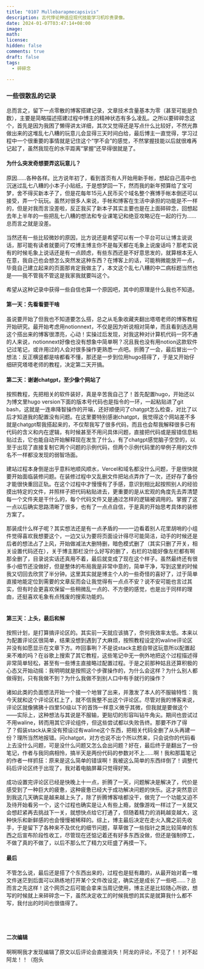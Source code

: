 ```yaml
---
title: "0107 Mullebarapmecapsivis"
description: 古代悖论种适应现代技能学习机珍贵录像。
date: 2024-01-07T03:47:14+08:00
image: 
math: 
license: 
hidden: false
comments: true
draft: false
tags: 
  - 碎碎念

---
```


### 一些很散乱的记录
总而言之，留下一点零散的博客搭建记录，文章技术含量基本为零（甚至可能是负数），主要是简略描述搭建过程中博主的精神状态有多么凌乱。之所以要碎碎念这个，首先是因为我困了懒得讲太详细，其次又觉得还是写点什么比较好，不然光靠做出来的这堆乱七八糟的玩意儿会显得三天时间白给，最后博主一直觉得，学习过程中一个很重要的事情就是记住这个“学不会”的感觉，不然掌握技能以后就很难再记起了，虽然我现在的水平距离“掌握”还早得很就是了。  

#### 为什么突发奇想要弄这玩意儿？
原因……各种各样。比方说年初了，看到首页有人开始用新手帐，想起自己高中也沉迷过乱七八糟的小本子小贴纸，于是想梦回一下，然而我的新年预算给了宝可梦，舍不得买新本子了，但是花每年15元人民币买个域名整个赛博手帐本倒还可以接受，弄一个玩玩。虽然对很多人来说，手帐和博客在生活中承担的功能是不一样的，但是对我而言没差啦，反正我买了新本子其实主要也是在上面碎碎念，回想起去年上半年的一些把乱七八糟的想法和专业课笔记和绝亚攻略记在一起的行为……总而言之就是没差。  
<br>
当然还有一些比较微妙的原因，比方说还是希望可以有一个平台可以让博主说说话，那可能有读者就要问了哎博主博主你不是每天都在毛象上说废话吗？那老实说有的时候毛象上说话还是有一点顾虑，有些东西还是不好意思发的，就算根本无人在意，我自己也会想怎么突然发这种东西？在博客上的话，可能稍微能放开一点，毕竟自己建立起来的页面那肯定我做主了，本文这个乱七八糟的中二病标题当然也是——我不管我不管这是我家我就要叫这个。  
<br>
希望从这种记录中获得一些自信也算一个原因吧，其中的原理是什么我也不知道。 

#### 第一天：先看看要干啥

虽说要开始了但我也不知道要怎么搭，总之从毛象收藏夹翻出塔塔老师的博客教程开始研究。最开始考虑用notionnext，不仅是因为听说相对简单，而且看到选选用这个搭出来的博客很漂亮，心动！实操过后发现，对我这种对计算机代码一窍不通的人来说，notionnext好像也没有想象中简单啊？况且我也没有用notion这款软件记过笔记，或许用过的人会对很多操作更熟悉一点吧。折腾了一会，最后冒出一个想法：反正横竖都是啥都看不懂，那还是一步到位用hugo搭得了，于是又开始仔细研究塔塔老师的教程，决定第二天开搞。  

#### 第二天：谢谢chatgpt，至少像个网站了

按照教程，先把相关的软件装好，真是辛苦我自己了！首先配置hugo，开始还以为博文里hugo version下面的版本号代码也是指令的一环，一起粘贴进了git bash，这就是一连串降智操作的开端，还好顺便问了chatgpt怎么检查，对比了以后才知道我的配置没有问题。在这里要特别感谢chatgpt，我觉得这个网站差不多就是chatgpt帮我搭起来的，不仅帮我写了很多代码，而且也会帮我解释很多已有代码的含义和内在逻辑，有时候甚至不用问具体问题，直接把代码或是报错信息粘贴过去，它也能自动开始解释现在发生了什么，有了chatgpt感觉脑子空空的，以至于出现了直接复制它两个问题的示例代码，但两个示例代码里的举例子用的文件名不一样都没发现的弱智场面。  
<br>
建站过程本身倒是出乎意料地顺风顺水，Vercel和域名都没什么问题，于是很快就要开始面临装修问题。在装修过程中又乱删文件把站点弄炸了一次，还好存了备份才能很快重回正轨。在这个过程中才慢慢有了手感，意识到相比起按照别人的经验摸出特定的文件，并照样子把代码粘贴进去，更重要的是从宏观的角度先去弄清楚每一个文件夹是干什么的，每个代码文件又是通过怎样的逻辑被调用的。掌握了这一点以后确实思路清晰了很多，也有了一点点自信，于是真的开始思考具体的装修方案了。   
<br>
那装成什么样子呢？其实想法还是有一点矛盾的——一边看着别人花里胡哨的小组件觉得喜欢我想要这个，一边又认为要将页面设计得尽可能简洁，动手的时候还是后者的想法占了上风，开始做减法大删特删，暗色模式删了（其实只删了开关，相关设置代码还在），关于博主那栏没什么好写的删了，右栏的功能好像左栏都有啊那全删了，目录说实话还真用不着，最后就变成了现在这个样子。虽然最终还有很多小细节还没做好，但是整体的布局我是非常中意的，简单干净，写到这里的时候我又切回去欣赏了半分钟。这里其实就是博主个人的一些奇怪的喜好了，过于简单直接地能定位到需要的文章反而会让我觉得有一点点不安？说不安可能也言过其实，但有时会更喜欢保留一些稍微乱一点的、不方便的感觉，也是出于同样的理由，还挺喜欢毛象有点残废的搜索功能的。  
<br>

#### 第三天：上头，最后和解

按照计划，是打算搞评论区的。其实前一天就应该搞了，奈何我效率太低。本来以为配置评论区很简单，结果没想到遇到了大麻烦，按照教程设定的waline评论区并没有如愿显示在文章下方。咋回事咧？不是说stack主题自带这玩意所以配置起来不难的吗？在谷歌上搜索了其它教程，这些笔记中无一例外地把这个过程描述得非常简单轻松，甚至有一些博主直接略过配置过程。于是之前那种姑且还算积极的心态又开始动摇：我明明就是按照这个步骤操作的，为什么会这样？为什么别人都做得到，只有我做不到？为什么我做不到别人口中有手就行的操作？  
<br>
诸如此类的负面想法开始一个接一个地冒了出来，并激发了本人的不服输特性：我今天就和这个评论区杠上了，就不信我整不出这个评论区。尽管对我的博客来说，评论区就像狒狒十四里50级以下的首饰一样意义微乎其微，但我就是要做这个——实际上，这种想法与其说是不服输，更贴切的形容叫钻牛角尖。期间也尝试过不用waline，转而用其它评论组件，但这些尝试都以失败告终。那要不炸了得了？假装stack从来没有预设过有waline这个东西，把相关代码全删了从头再建一份？理所当然地报错。问chatgpt，对方也说不出个所以然来，只会说你的代码看上去没什么问题，可是没什么问题又怎么会出问题？好在，最后终于是翻出了一份笔记，作者与我同病相怜，搞半天是两份代码的参数对不上……啊！我和那篇笔记的作者一样抓狂：原来是这么简单的错误啊！我被这么简单的东西绊倒了！调整代码后评论区终于出现了，我对着电脑屏幕只觉得好笑。  
<br>
成功设置完评论区已经是快晚上十一点，折腾了一天，问题解决是解决了，代价是感受到了一种巨大的疲惫，这种疲惫已经大于成功解决问题的快乐。这才突然意识到我这几天确实是越来越上头了，除了折腾博客啥都没干，做完了一个功能又迫不及待开始看另一个，这个过程也确实是让人有些上瘾，就像游戏一样过了一关就又会想赶紧再去挑战下一关，就想快点给它打通了，但随着精力的消耗越变越大，这种快乐和新鲜感的也会慢慢被稀释的。综上，博主最后决定在走火入魔之前先收手，于是留下了各种来不及优化的细节问题，草草做了一些指针之类比较简单的东西之后宣布阶段性收工，尽管现在还惦记着还有好多东西没做，但还是强制停工，不做了真的不做了，以后不那么忙了精力又旺盛了再摸一下。
<br>

#### 最后

不管怎么说，最后还是搭了个东西出来的，过程也是挺有趣的，从最开始对着一堆文件迷茫到后面可以熟练地打开某个文件改设定，确实还是成长了一些吧……？总而言之先这样！这个网页之后可能会拿来当周记使用，博主还是比较随心所欲，想写的时候就上来碎碎念一下，虽然决定收工的时候我想的其实是就算我什么都不写，我付出的时间也很值得了。  
<br>
<br>
<br>

#### 二次编辑

啊啊啊我才发现编辑了原文以后评论会直接消失！阿龙的评论，不见了！！对不起阿龙！！（抱头

